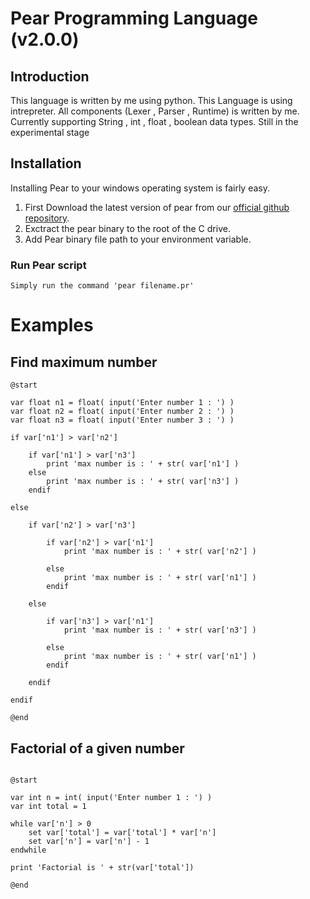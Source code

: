 # Pear Programming Language (v2.0.0)

## Introduction

This language is written by me using python. This Language is using intrepreter. All components (Lexer , Parser , Runtime) is written by me. Currently supporting String , int , float , boolean data types. Still in the experimental stage 

## Installation
Installing Pear to your windows operating system is fairly easy.

1) First Download the latest version of pear from our [official github repository](https://github.com/NaveenDanj/pear-v2/releases).
2) Exctract the pear binary to the root of the C drive.
3) Add Pear binary file path to your environment variable.


### Run Pear script
```
Simply run the command 'pear filename.pr'
```

# Examples

## Find maximum number

```
@start

var float n1 = float( input('Enter number 1 : ') )
var float n2 = float( input('Enter number 2 : ') )
var float n3 = float( input('Enter number 3 : ') )

if var['n1'] > var['n2']

    if var['n1'] > var['n3']
        print 'max number is : ' + str( var['n1'] )
    else
        print 'max number is : ' + str( var['n3'] )
    endif

else

    if var['n2'] > var['n3']

        if var['n2'] > var['n1']
            print 'max number is : ' + str( var['n2'] ) 

        else
            print 'max number is : ' + str( var['n1'] ) 
        endif

    else

        if var['n3'] > var['n1']
            print 'max number is : ' + str( var['n3'] ) 

        else
            print 'max number is : ' + str( var['n1'] ) 
        endif

    endif

endif

@end

```

## Factorial of a given number

```

@start

var int n = int( input('Enter number 1 : ') )
var int total = 1

while var['n'] > 0
    set var['total'] = var['total'] * var['n']
    set var['n'] = var['n'] - 1
endwhile

print 'Factorial is ' + str(var['total'])

@end

```